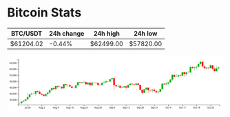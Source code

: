 # Bitcoin Stats

BTC/USDT|24h change|24h high|24h low|
|---|---|---|---|
|$61204.02|-0.44%|$62499.00|$57820.00|

<img src="./chart.svg">
